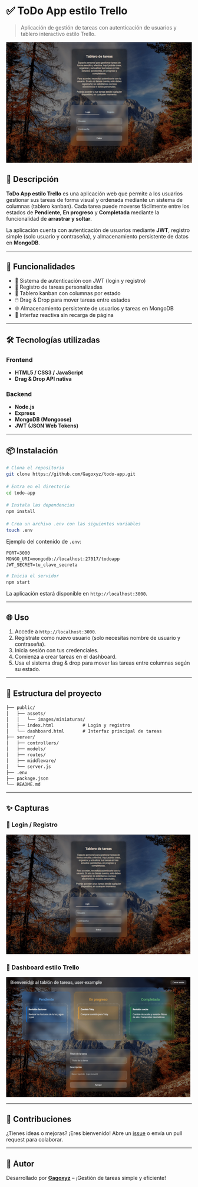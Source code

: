 # ✅ ToDo App estilo Trello

> Aplicación de gestión de tareas con autenticación de usuarios y tablero interactivo estilo Trello.

<img src="./public/assets/images/miniaturas/todo-app-main-full.png" alt="Vista del login" width="600"/>

## 📝 Descripción

**ToDo App estilo Trello** es una aplicación web que permite a los usuarios gestionar sus tareas de forma visual y ordenada mediante un sistema de columnas (tablero kanban). Cada tarea puede moverse fácilmente entre los estados de **Pendiente**, **En progreso** y **Completada** mediante la funcionalidad de **arrastrar y soltar**.

La aplicación cuenta con autenticación de usuarios mediante **JWT**, registro simple (solo usuario y contraseña), y almacenamiento persistente de datos en **MongoDB**.

---

## 🚀 Funcionalidades

- 🔐 Sistema de autenticación con JWT (login y registro)
- 📌 Registro de tareas personalizadas
- 🧩 Tablero kanban con columnas por estado
- 🖱️ Drag & Drop para mover tareas entre estados
- 🌐 Almacenamiento persistente de usuarios y tareas en MongoDB
- 🔄 Interfaz reactiva sin recarga de página

---

## 🛠 Tecnologías utilizadas

### Frontend
- **HTML5 / CSS3 / JavaScript**
- **Drag & Drop API nativa**

### Backend
- **Node.js**
- **Express**
- **MongoDB (Mongoose)**
- **JWT (JSON Web Tokens)**

---

## 📦 Instalación

```bash
# Clona el repositorio
git clone https://github.com/Gagoxyz/todo-app.git

# Entra en el directorio
cd todo-app

# Instala las dependencias
npm install

# Crea un archivo .env con las siguientes variables
touch .env
```

Ejemplo del contenido de `.env`:

```
PORT=3000
MONGO_URI=mongodb://localhost:27017/todoapp
JWT_SECRET=tu_clave_secreta
```

```bash
# Inicia el servidor
npm start
```

La aplicación estará disponible en `http://localhost:3000`.

---

## 🌐 Uso

1. Accede a `http://localhost:3000`.
2. Regístrate como nuevo usuario (solo necesitas nombre de usuario y contraseña).
3. Inicia sesión con tus credenciales.
4. Comienza a crear tareas en el dashboard.
5. Usa el sistema drag & drop para mover las tareas entre columnas según su estado.

---

## 📁 Estructura del proyecto

```
├── public/
│   ├── assets/
│   │   └── images/miniaturas/
│   ├── index.html           # Login y registro
│   └── dashboard.html       # Interfaz principal de tareas
├── server/
│   ├── controllers/
│   ├── models/
│   ├── routes/
│   ├── middleware/
│   └── server.js
├── .env
├── package.json
└── README.md
```

---

## ✨ Capturas

### 🔐 Login / Registro
<img src="./public/assets/images/miniaturas/todo-app-main-full.png" alt="Login de la aplicación" width="500"/>

### 🧩 Dashboard estilo Trello
<img src="./public/assets/images/miniaturas/todo-app-dashboard-full.png" alt="Tablero de tareas estilo Trello" width="500"/>

---

## 🤝 Contribuciones

¿Tienes ideas o mejoras? ¡Eres bienvenido! Abre un [issue](https://github.com/Gagoxyz/todo-app/issues) o envía un pull request para colaborar.

---

## 🧠 Autor

Desarrollado por **[Gagoxyz](https://github.com/Gagoxyz)** – ¡Gestión de tareas simple y eficiente!

